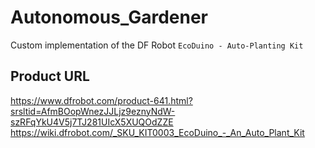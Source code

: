 # **Autonomous_Gardener**
 
Custom implementation of the DF Robot `EcoDuino - Auto-Planting Kit`

## **Product URL**
https://www.dfrobot.com/product-641.html?srsltid=AfmBOopWnezJJLjz9eznyNdW-szRFqYkU4V5j7TJ281UIcX5XUQOdZZE
https://wiki.dfrobot.com/_SKU_KIT0003_EcoDuino_-_An_Auto_Plant_Kit